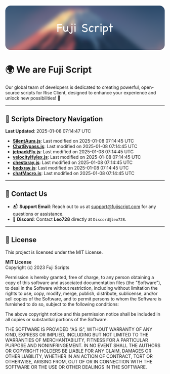 ![Banner](.github/b.webp)

# 🌍 **We are Fuji Script**

Our global team of developers is dedicated to creating powerful, open-source scripts for Rise Client, designed to enhance your experience and unlock new possibilities! 🌟

---
<!-- SCRIPTS_NAVIGATION_START -->
## 📂 **Scripts Directory Navigation**

**Last Updated**: 2025-01-08 07:14:47 UTC

- **[SilentAura.js](scripts/SilentAura.js)**: Last modified on 2025-01-08 07:14:45 UTC
- **[ChatBypass.js](scripts/ChatBypass.js)**: Last modified on 2025-01-08 07:14:45 UTC
- **[jetpackFly.js](scripts/jetpackFly.js)**: Last modified on 2025-01-08 07:14:45 UTC
- **[velocityHylex.js](scripts/velocityHylex.js)**: Last modified on 2025-01-08 07:14:45 UTC
- **[chestxray.js](scripts/chestxray.js)**: Last modified on 2025-01-08 07:14:45 UTC
- **[bedxray.js](scripts/bedxray.js)**: Last modified on 2025-01-08 07:14:45 UTC
- **[chatMacro.js](scripts/chatMacro.js)**: Last modified on 2025-01-08 07:14:45 UTC

<!-- SCRIPTS_NAVIGATION_END -->

---

## 💬 **Contact Us**  
- 📬 **Support Email**: Reach out to us at [support@fujiscript.com](mailto:support@fujiscript.com) for any questions or assistance.  
- 💬 **Discord**: Contact **Leo728** directly at `Discord@leo728`.

---

## 📜 **License**

This project is licensed under the MIT License.  

**MIT License**  
Copyright (c) 2023 Fuji Scripts  

Permission is hereby granted, free of charge, to any person obtaining a copy of this software and associated documentation files (the "Software"), to deal in the Software without restriction, including without limitation the rights to use, copy, modify, merge, publish, distribute, sublicense, and/or sell copies of the Software, and to permit persons to whom the Software is furnished to do so, subject to the following conditions:  

The above copyright notice and this permission notice shall be included in all copies or substantial portions of the Software.  

THE SOFTWARE IS PROVIDED "AS IS", WITHOUT WARRANTY OF ANY KIND, EXPRESS OR IMPLIED, INCLUDING BUT NOT LIMITED TO THE WARRANTIES OF MERCHANTABILITY, FITNESS FOR A PARTICULAR PURPOSE AND NONINFRINGEMENT. IN NO EVENT SHALL THE AUTHORS OR COPYRIGHT HOLDERS BE LIABLE FOR ANY CLAIM, DAMAGES OR OTHER LIABILITY, WHETHER IN AN ACTION OF CONTRACT, TORT OR OTHERWISE, ARISING FROM, OUT OF OR IN CONNECTION WITH THE SOFTWARE OR THE USE OR OTHER DEALINGS IN THE SOFTWARE.  
